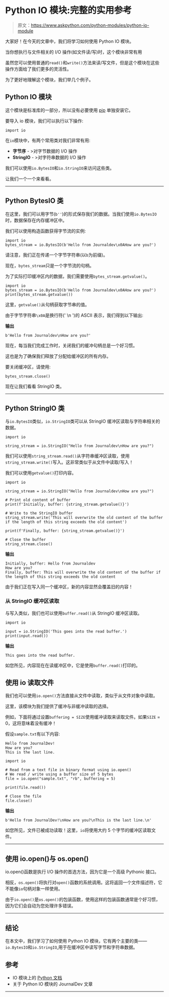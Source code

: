 # Python IO 模块:完整的实用参考

> 原文：<https://www.askpython.com/python-modules/python-io-module>

大家好！在今天的文章中，我们将学习如何使用 Python IO 模块。

当你想执行与文件相关的 I/O 操作(如文件读/写)时，这个模块非常有用

虽然您可以使用普通的`read()`和`write()`方法来读/写文件，但是这个模块在这些操作方面给了我们更多的灵活性。

为了更好地理解这个模块，我们举几个例子。

## Python IO 模块

这个模块是标准库的一部分，所以没有必要使用 [pip](https://www.askpython.com/python-modules/python-pip) 单独安装它。

要导入 io 模块，我们可以执行以下操作:

```
import io

```

在`io`模块中，有两个常用类对我们非常有用:

*   **字节序** - >对字节数据的 I/O 操作
*   **StringIO** - >对字符串数据的 I/O 操作

我们可以使用`io.BytesIO`和`io.StringIO`来访问这些类。

让我们一个一个来看看。

* * *

## Python BytesIO 类

在这里，我们可以用字节(`b''`)的形式保存我们的数据。当我们使用`io.BytesIO`时，数据保存在内存缓冲区中。

我们可以使用构造函数获得字节流的实例:

```
import io
bytes_stream = io.BytesIO(b'Hello from Journaldev\x0AHow are you?')

```

请注意，我们正在传递一个字节字符串(以`b`为前缀)。

现在，`bytes_stream`只是一个字节流的句柄。

为了实际打印缓冲区内的数据，我们需要使用`bytes_stream.getvalue()`。

```
import io
bytes_stream = io.BytesIO(b'Hello from Journaldev\x0AHow are you?')
print(bytes_stream.getvalue())

```

这里，`getvalue()`从句柄获取字节串的值。

由于字节字符串`\x0A`是换行符(' \n ')的 ASCII 表示，我们得到以下输出:

**输出**

```
b'Hello from Journaldev\nHow are you?'

```

现在，每当我们完成工作时，关闭我们的缓冲句柄总是一个好习惯。

这也是为了确保我们释放了分配给缓冲区的所有内存。

要关闭缓冲区，请使用:

```
bytes_stream.close()

```

现在让我们看看 StringIO 类。

* * *

## Python StringIO 类

与`io.BytesIO`类似，`io.StringIO`类可以从 StringIO 缓冲区读取与字符串相关的数据。

```
import io

string_stream = io.StringIO("Hello from Journaldev\nHow are you?")

```

我们可以使用`string_stream.read()`从字符串缓冲区读取，使用`string_stream.write()`写入。这非常类似于从文件中读取/写入！

我们可以使用`getvalue()`打印内容。

```
import io

string_stream = io.StringIO("Hello from Journaldev\nHow are you?")

# Print old content of buffer
print(f'Initially, buffer: {string_stream.getvalue()}')

# Write to the StringIO buffer
string_stream.write('This will overwrite the old content of the buffer if the length of this string exceeds the old content')

print(f'Finally, buffer: {string_stream.getvalue()}')

# Close the buffer
string_stream.close()

```

**输出**

```
Initially, buffer: Hello from Journaldev
How are you?
Finally, buffer: This will overwrite the old content of the buffer if the length of this string exceeds the old content

```

由于我们正在写入同一个缓冲区，新的内容显然会覆盖旧的内容！

### 从 StringIO 缓冲区读取

与写入类似，我们也可以使用`buffer.read()`从 StringIO 缓冲区读取。

```
import io

input = io.StringIO('This goes into the read buffer.')
print(input.read())

```

**输出**

```
This goes into the read buffer.

```

如您所见，内容现在在读缓冲区中，它是使用`buffer.read()`打印的。

## 使用 io 读取文件

我们也可以使用`io.open()`方法直接从文件中读取，类似于从文件对象中读取。

这里，该模块为我们提供了缓冲与非缓冲读取的选择。

例如，下面将通过设置`buffering = SIZE`使用缓冲读取来读取文件。如果`SIZE` = 0，这将意味着没有缓冲！

假设`sample.txt`有以下内容:

```
Hello from JournalDev!
How are you?
This is the last line.

```

```
import io

# Read from a text file in binary format using io.open()
# We read / write using a buffer size of 5 bytes
file = io.open("sample.txt", "rb", buffering = 5)

print(file.read())

# Close the file
file.close()

```

**输出**

```
b'Hello from JournalDev!\nHow are you?\nThis is the last line.\n'

```

如您所见，文件已被成功读取！这里，`io`将使用大约 5 个字节的缓冲区读取文件。

* * *

## 使用 io.open()与 os.open()

io.open()函数是执行 I/O 操作的首选方法，因为它是一个高级 Pythonic 接口。

相反，`os.open()`将执行对`open()`函数的系统调用。这将返回一个文件描述符，它不能像`io`句柄对象一样使用。

由于`io.open()`是`os.open()`的包装函数，使用这样的包装函数通常是个好习惯，因为它们会自动为您处理许多错误。

* * *

## 结论

在本文中，我们学习了如何使用 Python IO 模块，它有两个主要的类——`io.BytesIO`和`io.StringIO`,用于在缓冲区中读写字节和字符串数据。

## 参考

*   IO 模块上的 [Python 文档](https://docs.python.org/3/library/io.html)
*   关于 Python IO 模块的 JournalDev 文章

* * *